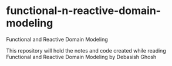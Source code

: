 # functional-n-reactive-domain-modeling
Functional and Reactive Domain Modeling

This repository will hold the notes and code created while reading Functional and Reactive Domain Modeling by Debasish Ghosh